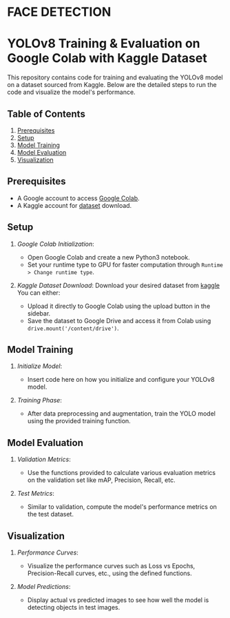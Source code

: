 # FACE DETECTION
# YOLOv8 Training & Evaluation on Google Colab with Kaggle Dataset

This repository contains code for training and evaluating the YOLOv8 model on a dataset sourced from Kaggle. Below are the detailed steps to run the code and visualize the model's performance.

## Table of Contents

1. [Prerequisites](#prerequisites)
2. [Setup](#setup)
3. [Model Training](#model-training)
4. [Model Evaluation](#model-evaluation)
5. [Visualization](#visualization)

## Prerequisites

- A Google account to access [Google Colab](https://colab.research.google.com/).
- A Kaggle account for [dataset](https://www.kaggle.com/) download.

## Setup

1. *Google Colab Initialization*:
    - Open Google Colab and create a new Python3 notebook.
    - Set your runtime type to GPU for faster computation through `Runtime > Change runtime type`.

2. *Kaggle Dataset Download*:
         Download your desired dataset from [kaggle]( https://www.kaggle.com/datasets/sbaghbidi/human-faces-object-detection) You can either:
    - Upload it directly to Google Colab using the upload button in the sidebar.
    - Save the dataset to Google Drive and access it from Colab using `drive.mount('/content/drive')`.

## Model Training

1. *Initialize Model*:
    - Insert code here on how you initialize and configure your YOLOv8 model.

2. *Training Phase*:
    - After data preprocessing and augmentation, train the YOLO model using the provided training function.

## Model Evaluation

1. *Validation Metrics*:
    - Use the functions provided to calculate various evaluation metrics on the validation set like mAP, Precision, Recall, etc.

2. *Test Metrics*:
    - Similar to validation, compute the model's performance metrics on the test dataset.

## Visualization

1. *Performance Curves*:
    - Visualize the performance curves such as Loss vs Epochs, Precision-Recall curves, etc., using the defined functions.

2. *Model Predictions*:
    - Display actual vs predicted images to see how well the model is detecting objects in test images.

